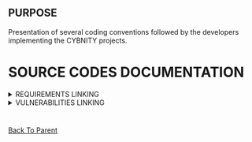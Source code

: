 ## PURPOSE
Presentation of several coding conventions followed by the developers implementing the CYBNITY projects.

# SOURCE CODES DOCUMENTATION
<details><summary>REQUIREMENTS LINKING</summary>
<p>

Specific annotations are available to link the specification documentations (e.g functional, architecture, security requirement...) managed in other repository than GitHub with the source codes developed as realization of them.

- Why it's important: to quickly navigate and control the quality of alignment between the specifications managed in any other tools (e.g Notion tool for Product Requirements Definition, Security control measures and policies, architecture concepts) with the implementation software codes.

### How-to on Java source code
The __support framework library__ (dependency defined in parent `pom.xml` of any implementation project) provide specific reusable annotations for add link to requirement managed in an external documentation reference (link based on requirement identifier). The annotation is usable on several source code element types (e.g Method, Parameter, Package...).

For example, to add a reference to an architecture requirement (e.g identified as REQ_ARC_10) into a CYBNITY source code package (e.g into a `package-info.java` file):

```java
@Requirement(reqType = RequirementCategory.Maintainability, reqId = "REQ_ARC_10")
package org.cybnity.infrastructure.technical.message_bus.adapter.impl;

import org.cybnity.framework.support.annotation.Requirement;
import org.cybnity.framework.support.annotation.RequirementCategory;
```

### How-to on JavaScript source code
#### Installation
The [JSDoc documentation generator](https://github.com/jsdoc/jsdoc) for JavaScript language is used (dependency defined in the `package.json` file of Node.js sub-projects) allowing to manage annotations into the JS source codes.

Find more help about JSDoc usage on [JSDoc official documentation](https://jsdoc.app/index.html).

For example since a Node.js sub-project like web-reactive-frontend:
- To install the latest version on npm globally (might require `sudo`):

  ```shell
  npm install -g jsdoc
  ```

- To install the latest version on npm locally and save it in the package's `package.json` file:

  ```shell
  npm install --save-dev jsdoc
  ```

#### Usage
- To configure the JSDoc generation, see defined `jsdoc.json` file.
- To generate the documentation into a `./documentation/` sub-directory of the project:
  - Via the script defined into the package.json:

    ```shell
    npm run generate-docs
    ```

  - Via npm command line:

    ```shell
    jsdoc -c jsdoc.json
    ```

- To define a custom annotation type:

    ```javascript
    /**
     * Custom data type defining a programming language
     * @typedef {Object} ProgrammingLanguage
     * @property {number} id - Language id
     * @property {string} name - Language name
     * @property {string} software - Projects it can build
     * @property {number} year - the year it came to life
     */
     ```

- To use a custom type:

    ```javascript
    /**
    * @type {ProgrammingLanguage}
    */

    const programmingLanguage = {
    	id: 100,
    	name: "Javascript",
    	software: "Websites",
    	year: 1999,
    };
    ```

</p>
</details>
<details><summary>VULNERABILITIES LINKING</summary>
<p>

Specific annotation is also available to add any references to known vulnerabilities (e.g generated by reused external technologies which not was fixed; or regarding a specific security mitigation developed into a CYBNITY component) fixed into a CYBNITY source code and/or configuration file.

- Why it's important: some time some vulnerability are not quickly fixed by the technology partners or other open source projects, and CYBNITY program's developers can develop a fix code more quickly (e.g a temporary mitigation solution reducing the threat impact on the CYBNITY software including a dependency to the external problem) during the time for the partner to solve the problem into their software version.

### How-to on Java source code
The __support framework library__ (dependency defined in parent `pom.xml` of any implementation project) provide specific reusable annotations for add link to vulnerability declaring by external stakeholder (e.g other software editor) and/or public documentation (e.g Mitre website). The annotation is usable on several source code element types (e.g Type, Method, Local variable, Type parameter...).

For example, to add a reference link to a Mitre published vulnerability (e.g identified as CVE-2022-33915) on a java method fixing the problem during mitigation period into a CYBNITY source code file:

```java
import org.cybnity.framework.support.annotation.VulnerabilityOrigin;
import org.cybnity.framework.support.annotation.ThreatOriginCategory;

class X {
  @VulnerabilityOrigin(originType = ThreatOriginCategory.CVE, originId = "CVE-2022-33915")
  public methodWhereVulnerabilityGenerateImpact(...) {

  }
}
```

</p>
</details>

#
[Back To Parent](../)
